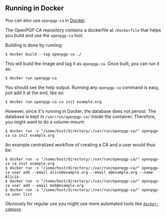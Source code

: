 <!--
SPDX-FileCopyrightText: 2019-2020 Heiko Schaefer <heiko@schaefer.name>
SPDX-License-Identifier: GPL-3.0-or-later
-->

## Running in Docker

You can also use `openpgp-ca` in [Docker](https://www.docker.com/).

The OpenPGP CA repository contains a dockerfile at `/Dockerfile` that
helps you build and use the `openpgp-ca` tool.

Building is done by running:

```
$ docker build --tag openpgp-ca ./
```

This will build the image and tag it as `openpgp-ca`. Once built, you can run it as:

```
$ docker run openpgp-ca
```

You should see the help output. Running any `openpgp-ca` command is easy, just add it at the end, like so:

```
$ docker run openpgp-ca ca init example.org
```

However, since it's running in Docker, the database does not persist. The database is kept in `/var/run/openpgp-ca/` inside the container. Therefore, you might want to do a volume-mount:

```
$ docker run -v "/some/host/directory/:/var/run/openpgp-ca/" openpgp-ca ca init example.org
```

An example centralized workflow of creating a CA and a user would thus be:

```
$ docker run -v "/some/host/directory/:/var/run/openpgp-ca/" openpgp-ca ca init example.org
$ docker run -v "/some/host/directory/:/var/run/openpgp-ca/" openpgp-ca user add --email alice@example.org --email a@example.org --name Alicia
$ docker run -v "/some/host/directory/:/var/run/openpgp-ca/" openpgp-ca user add --email bob@example.org
$ docker run -v "/some/host/directory/:/var/run/openpgp-ca/" openpgp-ca user list
```

Obviously for regular use you might use more automated tools like
[`docker-compose`](https://docs.docker.com/compose/).
